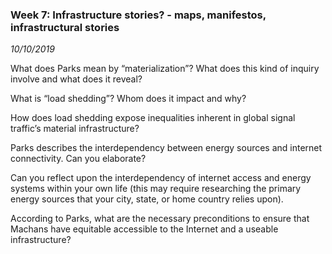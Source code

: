 ### Week 7: Infrastructure stories? - maps, manifestos, infrastructural stories
_10/10/2019_

What does Parks mean by “materialization”? What does this kind of inquiry involve and what does it reveal?

What is “load shedding”? Whom does it impact and why?

How does load shedding expose inequalities inherent in global signal traffic’s material infrastructure?

Parks describes the interdependency between energy sources and internet connectivity. Can you elaborate?

Can you reflect upon the interdependency of internet access and energy systems within your own life (this may require researching the primary energy sources that your city, state, or home country relies upon).

According to Parks, what are the necessary preconditions to ensure that Machans have equitable accessible to the Internet and a useable infrastructure?
